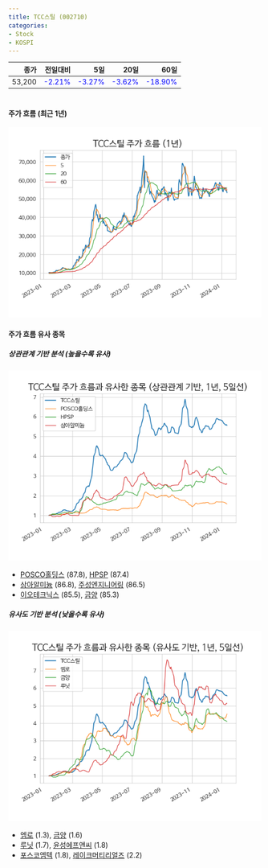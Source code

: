 ```yaml
---
title: TCC스틸 (002710)
categories:
- Stock
- KOSPI
---
```


|종가|전일대비|5일|20일|60일|
|---:|-------:|--:|---:|---:|
|53,200|<span style="color: blue">-2.21%</span>|<span style="color: blue">-3.27%</span>|<span style="color: blue">-3.62%</span>|<span style="color: blue">-18.90%</span>|

<!-- more -->
#
#### 주가 흐름 (최근 1년)
![002710](/assets/images/stock/002710.png)


#### 주가 흐름 유사 종목


##### 상관관계 기반 분석 (높을수록 유사)
![002710](/assets/images/stock/002710_corr.png)
- [POSCO홀딩스](/005490/) (87.8), [HPSP](/403870/) (87.4)
- [삼아알미늄](/006110/) (86.8), [주성엔지니어링](/036930/) (86.5)
- [이오테크닉스](/039030/) (85.5), [금양](/001570/) (85.3)


##### 유사도 기반 분석 (낮을수록 유사)	
![002710](/assets/images/stock/002710_sim.png)
- [엠로](/058970/) (1.3), [금양](/001570/) (1.6)
- [루닛](/328130/) (1.7), [윤성에프앤씨](/372170/) (1.8)
- [포스코엠텍](/009520/) (1.8), [레이크머티리얼즈](/281740/) (2.2)